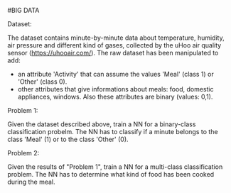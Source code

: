 #BIG DATA

Dataset:

The dataset contains minute-by-minute data about temperature, humidity, air pressure and different kind of gases, collected by the uHoo air quality sensor (https://uhooair.com/). The raw dataset has been manipulated to add:
  - an attribute 'Activity' that can assume the values 'Meal' (class 1) or 'Other' (class 0).
  - other attributes that give informations about meals: food, domestic appliances, windows. 
    Also these attributes are binary (values: 0,1).

Problem 1:

Given the dataset described above, train a NN for a binary-class classification probelm. The NN has to classify if a minute belongs to the class 'Meal' (1) or to the class 'Other' (0).


Problem 2:

Given the results of "Problem 1", train a NN for a multi-class classification problem. The NN has to determine what kind of food has been cooked during the meal.
